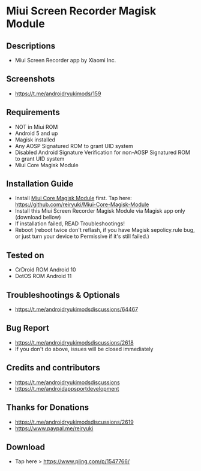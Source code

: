 # Miui Screen Recorder Magisk Module

## Descriptions
- Miui Screen Recorder app by Xiaomi Inc.

## Screenshots
- https://t.me/androidryukimods/159

## Requirements
- NOT in Miui ROM
- Android 5 and up
- Magisk installed
- Any AOSP Signatured ROM to grant UID system
- Disabled Android Signature Verification for non-AOSP Signatured ROM to grant UID system
- Miui Core Magisk Module

## Installation Guide
- Install [Miui Core Magisk Module](https://github.com/reiryuki/Miui-Core-Magisk-Module) first. Tap here: https://github.com/reiryuki/Miui-Core-Magisk-Module
- Install this Miui Screen Recorder Magisk Module via Magisk app only (download bellow)
- If installation failed, READ Troubleshootings!
- Reboot (reboot twice don't reflash, if you have Magisk sepolicy.rule bug, or just turn your device to Permissive if it's still failed.)

## Tested on
- CrDroid ROM Android 10
- DotOS ROM Android 11

## Troubleshootings & Optionals
- https://t.me/androidryukimodsdiscussions/64467

## Bug Report
- https://t.me/androidryukimodsdiscussions/2618
- If you don't do above, issues will be closed immediately

## Credits and contributors
- https://t.me/androidryukimodsdiscussions
- https://t.me/androidappsportdevelopment

## Thanks for Donations
- https://t.me/androidryukimodsdiscussions/2619
- https://www.paypal.me/reiryuki

## Download
- Tap here > https://www.pling.com/p/1547766/
